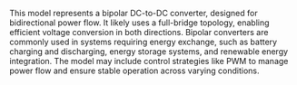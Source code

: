 This model represents a bipolar DC-to-DC converter, designed for bidirectional power flow. It likely uses a full-bridge topology, enabling efficient voltage conversion in both directions. Bipolar converters are commonly used in systems requiring energy exchange, such as battery charging and discharging, energy storage systems, and renewable energy integration. The model may include control strategies like PWM to manage power flow and ensure stable operation across varying conditions.
